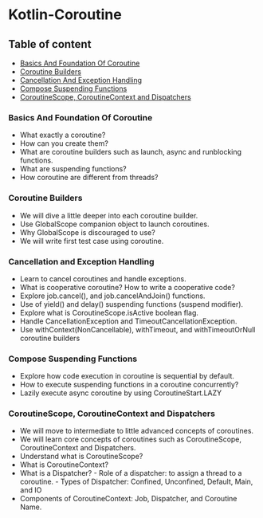 # Kotlin-Coroutine
## Table of content
* [Basics And Foundation Of Coroutine](#Basics-And-Foundation-Of-Coroutine)
* [Coroutine Builders](#Coroutine-Builders)
* [Cancellation And Exception Handling](#Cancellation-And-Exception-Handling)
* [Compose Suspending Functions](#Compose-Suspending-Functions)
* [CoroutineScope, CoroutineContext and Dispatchers](#CoroutineScope,-CoroutineContext-and-Dispatchers)

### Basics And Foundation Of Coroutine
* What exactly a coroutine?
* How can you create them?
* What are coroutine builders such as launch, async and runblocking functions.
* What are suspending functions?
* How coroutine are different from threads?

### Coroutine Builders
* We will dive a little deeper into each coroutine builder.
* Use GlobalScope companion object to launch coroutines. 
* Why GlobalScope is discouraged to use? 
* We will write first test case using coroutine.

### Cancellation and Exception Handling
* Learn to cancel coroutines and handle exceptions.
* What is cooperative coroutine? How to write a cooperative code? 
* Explore job.cancel(), and job.cancelAndJoin() functions.
* Use of yield() and delay() suspending functions (suspend modifier). 
* Explore what is CoroutineScope.isActive boolean flag. 
* Handle CancellationException and TimeoutCancellationException.   
* Use withContext(NonCancellable), withTimeout, and withTimeoutOrNull coroutine builders

### Compose Suspending Functions
* Explore how code execution in coroutine is sequential by default.
* How to execute suspending functions in a coroutine concurrently?
* Lazily execute async coroutine by using CoroutineStart.LAZY 

### CoroutineScope, CoroutineContext and Dispatchers
* We will move to intermediate to little advanced concepts of coroutines.
* We will learn core concepts of coroutines such as CoroutineScope, CoroutineContext and Dispatchers.
* Understand what is CoroutineScope?
* What is CoroutineContext?
* What is a Dispatcher? 
        - Role of a dispatcher: to assign a thread to a coroutine. 
        - Types of Dispatcher: Confined, Unconfined, Default, Main, and IO
* Components of CoroutineContext: Job, Dispatcher, and Coroutine Name.
      
